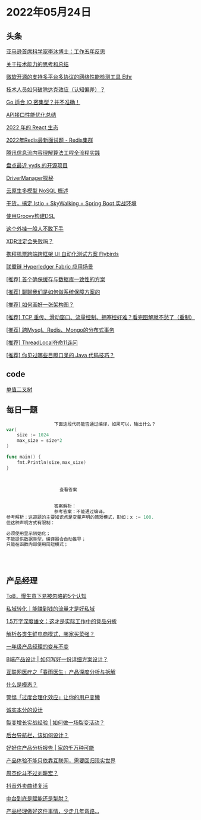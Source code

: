 # 2022年05月24日
## 头条

[亚马逊首席科学家李沐博士：工作五年反思](https://toutiao.io/k/gc48vin)

[关于技术能力的思考和总结](https://toutiao.io/k/jo2jtja)

[微软开源的支持多平台多协议的网络性能检测工具 Ethr](https://toutiao.io/k/locmfe6)

[技术人员如何破除达克效应（认知偏差）？](https://toutiao.io/k/8fp86ie)

[Go 适合 IO 密集型？并不准确！](https://toutiao.io/k/gpk44sp)

[API接口性能优化总结](https://toutiao.io/k/f07fgdq)

[2022 年的 React 生态](https://toutiao.io/k/5c0u8d8)

[2022年Redis最新面试题 - Redis集群](https://toutiao.io/k/5gfebfx)

[腾讯信息流内容理解算法工程全流程实践](https://toutiao.io/k/r59hedc)

[盘点最近 yyds 的开源项目](https://toutiao.io/k/twglrd1)

[DriverManager探秘](https://toutiao.io/k/rleyx83)

[云原生多模型 NoSQL 概述](https://toutiao.io/k/550t7nu)

[干货，搞定 Istio + SkyWalking + Spring Boot 实战环境](https://toutiao.io/k/s055nje)

[使用Groovy构建DSL](https://toutiao.io/k/p45r94h)

[这个外挂一般人不敢下手](https://toutiao.io/k/kj4liwb)

[XDR注定会失败吗？](https://toutiao.io/k/h3yhfcd)

[携程机票跨端跨框架 UI 自动化测试方案 Flybirds](https://toutiao.io/k/0sn04kr)

[联盟链 Hyperledger Fabric 应用场景](https://toutiao.io/k/jp49wzg)

[[推荐] 首个确保缓存与数据库一致性的方案](https://toutiao.io/k/imjqbp3)

[[推荐] 聊聊我们是如何做系统保障方案的](https://toutiao.io/k/i8q3ye4)

[[推荐] 如何画好一张架构图？](https://toutiao.io/k/bu1pi73)

[[推荐] TCP 重传、滑动窗口、流量控制、拥塞控好难？看完图解就不愁了（重制）](https://toutiao.io/k/14tz08l)

[[推荐] 跨Mysql、Redis、Mongo的分布式事务](https://toutiao.io/k/246clz1)

[[推荐] ThreadLocal夺命11连问](https://toutiao.io/k/p8lpi5z)

[[推荐] 你见过哪些目瞪口呆的 Java 代码技巧？](https://toutiao.io/k/avsba7r)



## code

[单值二叉树](https://leetcode.cn/problems/univalued-binary-tree)



## 每日一题

```go
                  下面这段代码能否通过编译，如果可以，输出什么？
var(
	size := 1024
	max_size = size*2
)

func main() {
	fmt.Println(size,max_size)
}


                  
                    查看答案
                  
                
                  答案解析：
                  参考答案：不能通过编译。
参考解析：这道题的主要知识点是变量声明的简短模式，形如：x := 100. 
但这种声明方式有限制：

必须使用显示初始化；
不能提供数据类型，编译器会自动推导；
只能在函数内部使用简短模式；


                
```


## 产品经理

[ToB，慢生意下易被忽略的5个认知](http://www.woshipm.com/operate/5452668.html)

[私域转化｜能赚到钱的流量才是好私域](http://www.woshipm.com/marketing/5442095.html)

[1.5万字深度雄文：这才是实际工作中的竞品分析](http://www.woshipm.com/evaluating/5451468.html)

[解析各类生鲜电商模式，哪家买菜强？](http://www.woshipm.com/evaluating/5452106.html)

[一年级产品经理的变与不变](http://www.woshipm.com/pmd/5450355.html)

[B端产品设计 | 如何写好一份详细方案设计？](http://www.woshipm.com/pd/5451541.html)

[互联网医疗之「春雨医生」产品深度分析与拆解](http://www.woshipm.com/evaluating/5451329.html)

[什么是模态？](http://www.woshipm.com/pd/5451524.html)

[警惕「过度合理化效应」让你的用户变懒](http://www.woshipm.com/user-research/5451555.html)

[诚实本分的设计](http://www.woshipm.com/pd/5453035.html)

[裂变增长实战经验 | 如何做一场裂变活动？](http://www.woshipm.com/operate/5450921.html)

[后台导航栏，该如何设计？](http://www.woshipm.com/pd/5450701.html)

[好好住产品分析报告 | 家的千万种可能](http://www.woshipm.com/evaluating/5450670.html)

[产品体验不能只依靠互联网，需要回归现实世界](http://www.woshipm.com/ucd/5451688.html)

[周杰伦斗不过刘畊宏？](http://www.woshipm.com/it/5452798.html)

[抖音外卖曲线复活](http://www.woshipm.com/operate/5452781.html)

[中台到底是赋能还是掣肘？](http://www.woshipm.com/it/5451618.html)

[产品经理做好这件事情，少走几年弯路…](http://www.woshipm.com/open/5452697.html)


